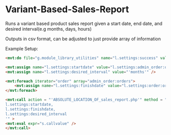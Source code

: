 # Variant-Based-Sales-Report
Runs a variant based product sales report given a start date, end date, and desired interval(e.g months, days, hours)

Outputs in csv format, can be adjusted to just provide array of information

Example Setup:
```HTML
<mvt:do file="g.module_library_utilities" name="l.settings:success" value="QuickSortArray(l.settings:admin_order:orders, ':id',1)" />

<mvt:assign name="l.settings:startdate" value="l.settings:admin_order:orders[1]:orderdate" />
<mvt:assign name="l.settings:desired_interval" value="'months'" />

<mvt:foreach iterator="order" array="admin_order:orders">
	<mvt:assign name="l.settings:finishdate" value="l.settings:order:orderdate" />
</mvt:foreach>

<mvt:call action = "'ABSOLUTE_LOCATION_OF_sales_report.php'" method = "'POST'" fields = "'
l.settings:startdate,
l.settings:finishdate,
l.settings:desired_interval
'" >
<mvt:eval expr="s.callvalue" />
</mvt:call>
```
